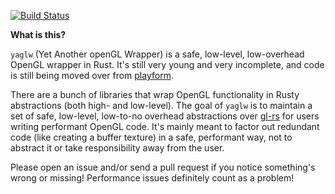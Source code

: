 [![Build Status](https://travis-ci.org/bfops/yaglw.svg?branch=master)](https://travis-ci.org/bfops/yaglw)

**What is this?**

`yaglw` (Yet Another openGL Wrapper) is a safe, low-level, low-overhead OpenGL wrapper in Rust. It's still very young and very incomplete, and code is still being moved over from [playform](https://github.com/bfops/playform/).

There are a bunch of libraries that wrap OpenGL functionality in Rusty abstractions (both high- and low-level). The goal of `yaglw` is to maintain a set of safe, low-level, low-to-no overhead abstractions over [gl-rs](https://github.com/bjz/gl-rs) for users writing performant OpenGL code. It's mainly meant to factor out redundant code (like creating a buffer texture) in a safe, performant way, not to abstract it or take responsibility away from the user.

Please open an issue and/or send a pull request if you notice something's wrong or missing!
Performance issues definitely count as a problem!

